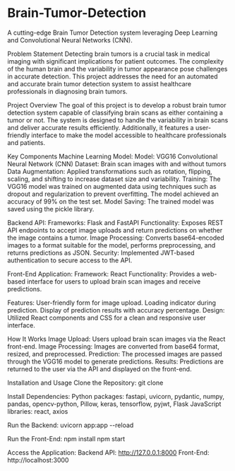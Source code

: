 # Brain-Tumor-Detection
A cutting-edge Brain Tumor Detection system leveraging Deep Learning and Convolutional Neural Networks (CNN).

Problem Statement
Detecting brain tumors is a crucial task in medical imaging with significant implications for patient outcomes. The complexity of the human brain and the variability in tumor appearance pose challenges in accurate detection. This project addresses the need for an automated and accurate brain tumor detection system to assist healthcare professionals in diagnosing brain tumors.

Project Overview
The goal of this project is to develop a robust brain tumor detection system capable of classifying brain scans as either containing a tumor or not. The system is designed to handle the variability in brain scans and deliver accurate results efficiently. Additionally, it features a user-friendly interface to make the model accessible to healthcare professionals and patients.

Key Components
Machine Learning Model:
Model: VGG16 Convolutional Neural Network (CNN)
Dataset: Brain scan images with and without tumors
Data Augmentation: Applied transformations such as rotation, flipping, scaling, and shifting to increase dataset size and variability.
Training: The VGG16 model was trained on augmented data using techniques such as dropout and regularization to prevent overfitting. The model achieved an accuracy of 99% on the test set.
Model Saving: The trained model was saved using the pickle library.

Backend API:
Frameworks: Flask and FastAPI
Functionality: Exposes REST API endpoints to accept image uploads and return predictions on whether the image contains a tumor.
Image Processing: Converts base64-encoded images to a format suitable for the model, performs preprocessing, and returns predictions as JSON.
Security: Implemented JWT-based authentication to secure access to the API.

Front-End Application:
Framework: React
Functionality: Provides a web-based interface for users to upload brain scan images and receive predictions.

Features:
User-friendly form for image upload.
Loading indicator during prediction.
Display of prediction results with accuracy percentage.
Design: Utilized React components and CSS for a clean and responsive user interface.

How It Works
Image Upload: Users upload brain scan images via the React front-end.
Image Processing: Images are converted from base64 format, resized, and preprocessed.
Prediction: The processed images are passed through the VGG16 model to generate predictions.
Results: Predictions are returned to the user via the API and displayed on the front-end.

Installation and Usage
Clone the Repository:
git clone <repository-url>

Install Dependencies:
Python packages: fastapi, uvicorn, pydantic, numpy, pandas, opencv-python, Pillow, keras, tensorflow, pyjwt, Flask
JavaScript libraries: react, axios

Run the Backend:
uvicorn app:app --reload

Run the Front-End:
npm install
npm start

Access the Application:
Backend API: http://127.0.0.1:8000
Front-End: http://localhost:3000
